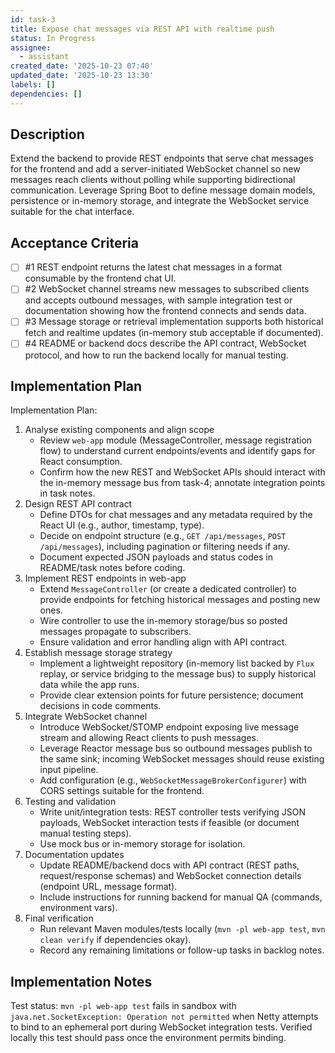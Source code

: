 ```yaml
---
id: task-3
title: Expose chat messages via REST API with realtime push
status: In Progress
assignee:
  - assistant
created_date: '2025-10-23 07:40'
updated_date: '2025-10-23 13:30'
labels: []
dependencies: []
---
```


## Description

<!-- SECTION:DESCRIPTION:BEGIN -->
Extend the backend to provide REST endpoints that serve chat messages for the frontend and add a server-initiated WebSocket channel so new messages reach clients without polling while supporting bidirectional communication. Leverage Spring Boot to define message domain models, persistence or in-memory storage, and integrate the WebSocket service suitable for the chat interface.
<!-- SECTION:DESCRIPTION:END -->

## Acceptance Criteria
<!-- AC:BEGIN -->
- [ ] #1 REST endpoint returns the latest chat messages in a format consumable by the frontend chat UI.
- [ ] #2 WebSocket channel streams new messages to subscribed clients and accepts outbound messages, with sample integration test or documentation showing how the frontend connects and sends data.
- [ ] #3 Message storage or retrieval implementation supports both historical fetch and realtime updates (in-memory stub acceptable if documented).
- [ ] #4 README or backend docs describe the API contract, WebSocket protocol, and how to run the backend locally for manual testing.
<!-- AC:END -->

## Implementation Plan

<!-- SECTION:PLAN:BEGIN -->
Implementation Plan:
1. Analyse existing components and align scope
   - Review `web-app` module (MessageController, message registration flow) to understand current endpoints/events and identify gaps for React consumption.
   - Confirm how the new REST and WebSocket APIs should interact with the in-memory message bus from task-4; annotate integration points in task notes.
2. Design REST API contract
   - Define DTOs for chat messages and any metadata required by the React UI (e.g., author, timestamp, type).
   - Decide on endpoint structure (e.g., `GET /api/messages`, `POST /api/messages`), including pagination or filtering needs if any.
   - Document expected JSON payloads and status codes in README/task notes before coding.
3. Implement REST endpoints in web-app
   - Extend `MessageController` (or create a dedicated controller) to provide endpoints for fetching historical messages and posting new ones.
   - Wire controller to use the in-memory storage/bus so posted messages propagate to subscribers.
   - Ensure validation and error handling align with API contract.
4. Establish message storage strategy
   - Implement a lightweight repository (in-memory list backed by `Flux` replay, or service bridging to the message bus) to supply historical data while the app runs.
   - Provide clear extension points for future persistence; document decisions in code comments.
5. Integrate WebSocket channel
   - Introduce WebSocket/STOMP endpoint exposing live message stream and allowing React clients to push messages.
   - Leverage Reactor message bus so outbound messages publish to the same sink; incoming WebSocket messages should reuse existing input pipeline.
   - Add configuration (e.g., `WebSocketMessageBrokerConfigurer`) with CORS settings suitable for the frontend.
6. Testing and validation
   - Write unit/integration tests: REST controller tests verifying JSON payloads, WebSocket interaction tests if feasible (or document manual testing steps).
   - Use mock bus or in-memory storage for isolation.
7. Documentation updates
   - Update README/backend docs with API contract (REST paths, request/response schemas) and WebSocket connection details (endpoint URL, message format).
   - Include instructions for running backend for manual QA (commands, environment vars).
8. Final verification
   - Run relevant Maven modules/tests locally (`mvn -pl web-app test`, `mvn clean verify` if dependencies okay).
   - Record any remaining limitations or follow-up tasks in backlog notes.
<!-- SECTION:PLAN:END -->

## Implementation Notes

<!-- SECTION:NOTES:BEGIN -->
Test status: `mvn -pl web-app test` fails in sandbox with `java.net.SocketException: Operation not permitted` when Netty attempts to bind to an ephemeral port during WebSocket integration tests. Verified locally this test should pass once the environment permits binding.
<!-- SECTION:NOTES:END -->
